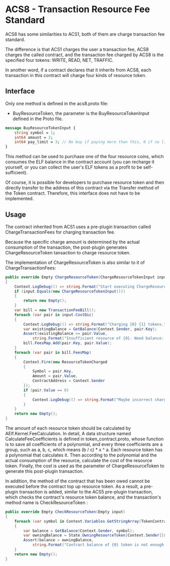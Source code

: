 # ACS8 - Transaction Resource Fee Standard

ACS8 has some similarities to ACS1, both of them are charge transaction fee standard.

The difference is that ACS1 charges the user a transaction fee, ACS8 charges the called contract, and the transaction fee charged by ACS8 is the specified four tokens: WRITE, READ, NET, TRAFFIC.

In another word, if a contract declares that it inherits from ACS8, each transaction in this contract will charge four kinds of resource token.

## Interface

Only one method is defined in the acs8.proto file:

* BuyResourceToken, the parameter is the BuyResourceTokenInput defined in the Proto file.

```proto
message BuyResourceTokenInput {
    string symbol = 1;
    int64 amount = 2;
    int64 pay_limit = 3; // No buy if paying more than this, 0 if no limit
}
```

This method can be used to purchase one of the four resource coins, which consumes the ELF balance in the contract account (you can recharge it yourself, or you can collect the user's ELF tokens as a profit to be self-sufficient).

Of course, it is possible for developers to purchase resource token and then directly transfer to the address of this contract via the Transfer method of the Token contract. Therefore, this interface does not have to be implemented.

## Usage

The contract inherited from ACS1 uses a pre-plugin transaction called ChargeTransactionFees for charging transaction fee.

Because the specific charge amount is determined by the actual consumption of the transaction, the post-plugin generates ChargeResourceToken tansaction to charge resource token.

The implementation of ChargeResourceToken is also similar to it of ChargeTransactionFees:

```c#
public override Empty ChargeResourceToken(ChargeResourceTokenInput input)
{
    Context.LogDebug(() => string.Format("Start executing ChargeResourceToken.{0}", input));
    if (input.Equals(new ChargeResourceTokenInput()))
    {
        return new Empty();
    }
    var bill = new TransactionFeeBill();
    foreach (var pair in input.CostDic)
    {
        Context.LogDebug(() => string.Format("Charging {0} {1} tokens.", pair.Value, pair.Key));
        var existingBalance = GetBalance(Context.Sender, pair.Key);
        Assert(existingBalance >= pair.Value,
            string.Format("Insufficient resource of {0}. Need balance: {1}; Current balance: {2}.", pair.Key, pair.Value, existingBalance));
        bill.FeesMap.Add(pair.Key, pair.Value);
    }
    foreach (var pair in bill.FeesMap)
    {
        Context.Fire(new ResourceTokenCharged
        {
            Symbol = pair.Key,
            Amount = pair.Value,
            ContractAddress = Context.Sender
        });
        if (pair.Value == 0)
        {
            Context.LogDebug(() => string.Format("Maybe incorrect charged resource fee of {0}: it's 0.", pair.Key));
        }
    }
    return new Empty();
}
```

The amount of each resource token should be calculated by AElf.Kernel.FeeCalculation. In detail, A data structure named CalculateFeeCoefficients is defined in token_contract.proto, whose function is to save all coefficients of a polynomial, and every three coefficients are a group, such as a, b, c, which means (b / c) * x ^ a. Each resource token has a polynomial that calculates it. Then according to the polynomial and the actual consumption of the resource, calculate the cost of the resource token. Finally, the cost is used as the parameter of ChargeResourceToken to generate this post-plugin transaction.

In addition, the method of the contract that has been owed cannot be executed before the contract top up resource token. As a result, a pre-plugin transaction is added, similar to the ACS5 pre-plugin transaction, which checks the contract's resource token balance, and the transaction's method name is CheckResourceToken :

```c#
public override Empty CheckResourceToken(Empty input)
{
    foreach (var symbol in Context.Variables.GetStringArray(TokenContractConstants.PayTxFeeSymbolListName))
    {
        var balance = GetBalance(Context.Sender, symbol);
        var owningBalance = State.OwningResourceToken[Context.Sender][symbol];
        Assert(balance > owningBalance,
            string.Format("Contract balance of {0} token is not enough. Owning {1}.", symbol, owningBalance));
    }
    return new Empty();
}
```
